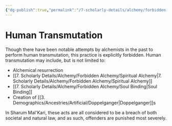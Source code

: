 ```yaml
---
{"dg-publish":true,"permalink":"/7-scholarly-details/alchemy/forbidden-alchemy/human-transmutation/","noteIcon":""}
---
```


# Human Transmutation

Though there have been notable attempts by alchemists in the past to perform human transmutation, this practice is explicitly forbidden. Human transmutation may include, but is not limited to:

- Alchemical resurrection
- [[7. Scholarly Details/Alchemy/Forbidden Alchemy/Spiritual Alchemy\|7. Scholarly Details/Alchemy/Forbidden Alchemy/Spiritual Alchemy]] 
- [[7. Scholarly Details/Alchemy/Forbidden Alchemy/Soul Binding\|Soul Binding]]
- Creation of [[3. Demographics/Ancestries/Artificial/Doppelganger\|Doppelganger]]s 

In Sharum Mal'Kari, these acts are all considered to be a breach of both societal and natural law, and as such, offenders are punished most severely. 